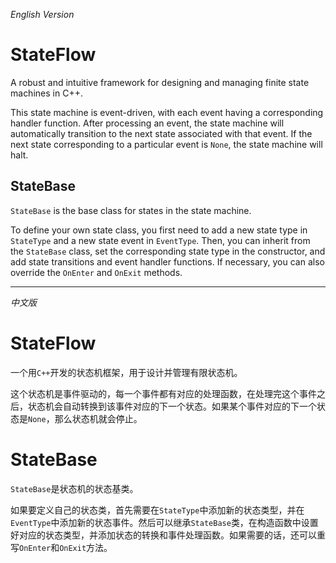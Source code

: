 _English Version_
# StateFlow
A robust and intuitive framework for designing and managing finite state machines in C++.

This state machine is event-driven, with each event having a corresponding handler function. After processing an event, the state machine will automatically transition to the next state associated with that event. If the next state corresponding to a particular event is `None`, the state machine will halt.

## StateBase
`StateBase` is the base class for states in the state machine.

To define your own state class, you first need to add a new state type in `StateType` and a new state event in `EventType`. Then, you can inherit from the `StateBase` class, set the corresponding state type in the constructor, and add state transitions and event handler functions. If necessary, you can also override the `OnEnter` and `OnExit` methods.

---
_中文版_

# StateFlow
一个用`C++`开发的状态机框架，用于设计并管理有限状态机。

这个状态机是事件驱动的，每一个事件都有对应的处理函数，在处理完这个事件之后，状态机会自动转换到该事件对应的下一个状态。如果某个事件对应的下一个状态是`None`，那么状态机就会停止。

# StateBase
`StateBase`是状态机的状态基类。

如果要定义自己的状态类，首先需要在`StateType`中添加新的状态类型，并在`EventType`中添加新的状态事件。然后可以继承`StateBase`类，在构造函数中设置好对应的状态类型，并添加状态的转换和事件处理函数。如果需要的话，还可以重写`OnEnter`和`OnExit`方法。